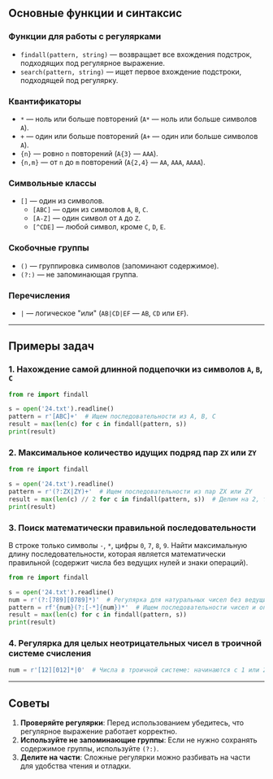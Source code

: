 ## Основные функции и синтаксис

### Функции для работы с регулярками
- `findall(pattern, string)` — возвращает все вхождения подстрок, подходящих под регулярное выражение.
- `search(pattern, string)` — ищет первое вхождение подстроки, подходящей под регулярку.

### Квантификаторы
- `*` — ноль или больше повторений (`A*` — ноль или больше символов `A`).
- `+` — один или больше повторений (`A+` — один или больше символов `A`).
- `{n}` — ровно `n` повторений (`A{3}` — `AAA`).
- `{n,m}` — от `n` до `m` повторений (`A{2,4}` — `AA`, `AAA`, `AAAA`).

### Символьные классы
- `[]` — один из символов.
  - `[ABC]` — один из символов `A`, `B`, `C`.
  - `[A-Z]` — один символ от `A` до `Z`.
  - `[^CDE]` — любой символ, кроме `C`, `D`, `E`.

### Скобочные группы
- `()` — группировка символов (запоминают содержимое).
- `(?:)` — не запоминающая группа.

### Перечисления
- `|` — логическое "или" (`AB|CD|EF` — `AB`, `CD` или `EF`).

---

## Примеры задач

### 1. Нахождение самой длинной подцепочки из символов `A`, `B`, `C`
```python
from re import findall

s = open('24.txt').readline()
pattern = r'[ABC]+'  # Ищем последовательности из A, B, C
result = max(len(c) for c in findall(pattern, s))
print(result)
```

### 2. Максимальное количество идущих подряд пар `ZX` или `ZY`
```python
from re import findall

s = open('24.txt').readline()
pattern = r'(?:ZX|ZY)+'  # Ищем последовательности из пар ZX или ZY
result = max(len(c) // 2 for c in findall(pattern, s))  # Делим на 2, т.к. считаем пары
print(result)
```

### 3. Поиск математически правильной последовательности
В строке только символы `-`, `*`, цифры `0`, `7`, `8`, `9`. Найти максимальную длину последовательности, которая является математически правильной (содержит числа без ведущих нулей и знаки операций).

```python
from re import findall

s = open('24.txt').readline()
num = r'(?:[789][0789]*)'  # Регулярка для натуральных чисел без ведущих нулей
pattern = rf'{num}(?:[-*]{num})*'  # Ищем последовательности чисел и операций
result = max(len(c) for c in findall(pattern, s))
print(result)
```

### 4. Регулярка для целых неотрицательных чисел в троичной системе счисления
```python
num = r'[12][012]*|0'  # Числа в троичной системе: начинаются с 1 или 2, затем любые цифры 0, 1, 2, или просто 0
```

---

## Советы
1. **Проверяйте регулярки**: Перед использованием убедитесь, что регулярное выражение работает корректно.
2. **Используйте не запоминающие группы**: Если не нужно сохранять содержимое группы, используйте `(?:)`.
3. **Делите на части**: Сложные регулярки можно разбивать на части для удобства чтения и отладки.
